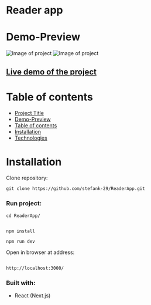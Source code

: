 # Reader app

# Demo-Preview

![Image of project](reader-app1.gif)
![Image of project](reader-app2.gif)

## [Live demo of the project](https://reader-app-six.vercel.app/)

# Table of contents

-   [Project Title](#reader-app)
-   [Demo-Preview](#demo-preview)
-   [Table of contents](#table-of-contents)
-   [Installation](#installation)
-   [Technologies](#built-with)

# Installation

Clone repository:

```
git clone https://github.com/stefank-29/ReaderApp.git
```

### Run project:

```
cd ReaderApp/
```

```

npm install

npm run dev

```

Open in browser at address:

```

http://localhost:3000/

```

### Built with:

-   React (Next.js)
